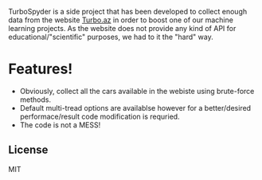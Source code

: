   TurboSpyder is a side project that has been developed to collect enough data from the website [Turbo.az](https://turbo.az/) in order to boost one of our machine learning projects. As the website does not provide any kind of API for educational/"scientific" purposes, we had to it the "hard" way.


# Features!

  - Obviously, collect all the cars available in the webiste using brute-force methods.
  - Default multi-tread options are availablse however for a better/desired performace/result code modification is requried.
  - The code is not a MESS! 


License
----

MIT